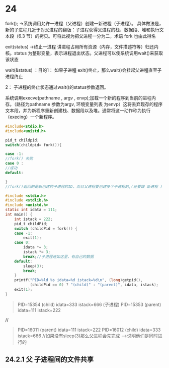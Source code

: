 # 24
fork();  ->系统调用允许一进程（父进程）创建一新进程（子进程）。
具体做法是，新的子进程几近于对父进程的翻版：子进程获得父进程的栈、数据段、堆和执行文本段（6.3 节）的拷贝。可将此视为把父进程一分为二，术语 fork 也由此得名

exit(status) ->终止一进程 讲进程占用所有资源（内存，文件描述符等）归还内核。status 为整形变量，表示进程退出状态。父进程可以使系统调用wait()来获取该状态

wait(&status) ：目的1：
 如果子进程 exit()终止，那么wait()会挂起父进程直至子进程终止

 2：
 子进程的终止状态通过wait()的status参数返回。

 系统调用execve(pathname , argv  ,  envp);加载一个新的程序到当前的进程内存。（路径为pathname 参数为argv,  环境变量列表 为envp）这将丢弃现存的程序文本段，并为新程序重新创建栈、数据段以及堆。通常将这一动作称为执行（execing）一个新程序。
 
 

 ~~~c
#include<stdio.h>
#include<unistd.h>

pid_t childpid;
switch(childpid= fork()){

case -1:
//fork() 失败
case 0 :
//成功
default:

}
//fork()返回的是新创建的子进程的ID，而且父进程要创建多个子进程的,(还要跟 新进程 )

 ~~~

~~~c
#include <stdio.h>
#include <stdlib.h>
#include <unistd.h>
static int idata = 111;
int main() {
    int istack = 222;
    pid_t childPid;
    switch (childPid = fork()) {
    case -1:
        exit(1);
    case 0:
        idata *= 3;
        istack *= 3;
        break;//子进程进如这里，有自己的数据
    default:
        sleep(3);
        break;
    }
    printf("PID=%ld %s idata=%d istack=%d\n", (long)getpid(),
           (childPid == 0) ? "(child)" : "(parent)", idata, istack);
    exit(1);
}

~~~

>PID=15354 (child) idata=333 istack=666    (子进程)
>PID=15353 (parent) idata=111 istack=222

//
>PID=16011 (parent) idata=111 istack=222
>PID=16012 (child) idata=333 istack=666
//如果没有sleep(3)那么父进程会先完成 ——>说明他们是同时进行的

## 24.2.1 父 子进程间的文件共享